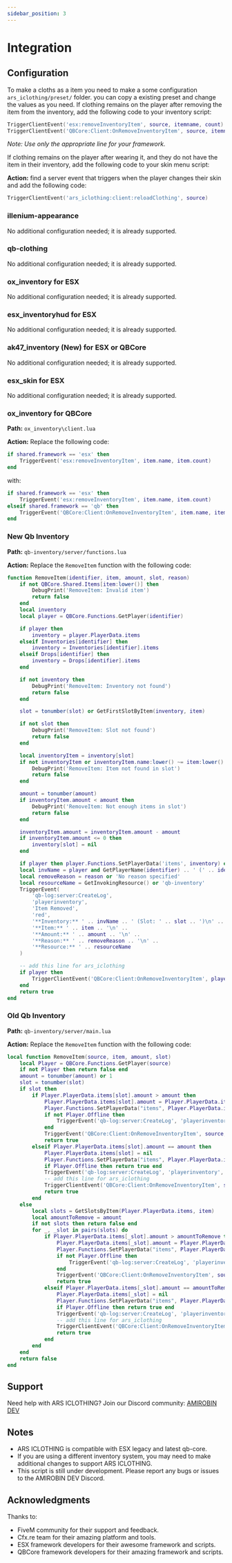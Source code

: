 ```yaml
---
sidebar_position: 3
---
```


# Integration

## Configuration

To make a cloths as a item you need to make a some configuration `ars_iclothing/preset/` folder. you can copy a existing preset and change the values as you need.
If clothing remains on the player after removing the item from the inventory, add the following code to your inventory script:

```lua
TriggerClientEvent('esx:removeInventoryItem', source, itemname, count) -- for ESX
TriggerClientEvent('QBCore:Client:OnRemoveInventoryItem', source, itemname, count) -- for QBCore
```

_Note: Use only the appropriate line for your framework._

If clothing remains on the player after wearing it, and they do not have the item in their inventory, add the following code to your skin menu script:

**Action:** find a server event that triggers when the player changes their skin and add the following code:

```lua
TriggerClientEvent('ars_iclothing:client:reloadClothing', source)
```

### illenium-appearance

No additional configuration needed; it is already supported.

### qb-clothing

No additional configuration needed; it is already supported.

### ox_inventory for ESX

No additional configuration needed; it is already supported.

### esx_inventoryhud for ESX

No additional configuration needed; it is already supported.

### ak47_inventory (New) for ESX or QBCore

No additional configuration needed; it is already supported.

### esx_skin for ESX

No additional configuration needed; it is already supported.

### ox_inventory for QBCore

**Path:** `ox_inventory\client.lua`

**Action:** Replace the following code:

```lua
if shared.framework == 'esx' then
    TriggerEvent('esx:removeInventoryItem', item.name, item.count)
end
```

with:

```lua
if shared.framework == 'esx' then
    TriggerEvent('esx:removeInventoryItem', item.name, item.count)
elseif shared.framework == 'qb' then
    TriggerEvent('QBCore:Client:OnRemoveInventoryItem', item.name, item.count)
end
```

### New Qb Inventory

**Path:** `qb-inventory/server/functions.lua`

**Action:** Replace the `RemoveItem` function with the following code:

```lua
function RemoveItem(identifier, item, amount, slot, reason)
    if not QBCore.Shared.Items[item:lower()] then
        DebugPrint('RemoveItem: Invalid item')
        return false
    end
    local inventory
    local player = QBCore.Functions.GetPlayer(identifier)

    if player then
        inventory = player.PlayerData.items
    elseif Inventories[identifier] then
        inventory = Inventories[identifier].items
    elseif Drops[identifier] then
        inventory = Drops[identifier].items
    end

    if not inventory then
        DebugPrint('RemoveItem: Inventory not found')
        return false
    end

    slot = tonumber(slot) or GetFirstSlotByItem(inventory, item)

    if not slot then
        DebugPrint('RemoveItem: Slot not found')
        return false
    end

    local inventoryItem = inventory[slot]
    if not inventoryItem or inventoryItem.name:lower() ~= item:lower() then
        DebugPrint('RemoveItem: Item not found in slot')
        return false
    end

    amount = tonumber(amount)
    if inventoryItem.amount < amount then
        DebugPrint('RemoveItem: Not enough items in slot')
        return false
    end

    inventoryItem.amount = inventoryItem.amount - amount
    if inventoryItem.amount <= 0 then
        inventory[slot] = nil
    end

    if player then player.Functions.SetPlayerData('items', inventory) end
    local invName = player and GetPlayerName(identifier) .. ' (' .. identifier .. ')' or identifier
    local removeReason = reason or 'No reason specified'
    local resourceName = GetInvokingResource() or 'qb-inventory'
    TriggerEvent(
        'qb-log:server:CreateLog',
        'playerinventory',
        'Item Removed',
        'red',
        '**Inventory:** ' .. invName .. ' (Slot: ' .. slot .. ')\n' ..
        '**Item:** ' .. item .. '\n' ..
        '**Amount:** ' .. amount .. '\n' ..
        '**Reason:** ' .. removeReason .. '\n' ..
        '**Resource:** ' .. resourceName
    )

    -- add this line for ars_iclothing
    if player then
        TriggerClientEvent('QBCore:Client:OnRemoveInventoryItem', player.PlayerData.source, item)
    end
    return true
end
```

### Old Qb Inventory

**Path:** `qb-inventory/server/main.lua`

**Action:** Replace the `RemoveItem` function with the following code:

```lua
local function RemoveItem(source, item, amount, slot)
    local Player = QBCore.Functions.GetPlayer(source)
    if not Player then return false end
    amount = tonumber(amount) or 1
    slot = tonumber(slot)
    if slot then
        if Player.PlayerData.items[slot].amount > amount then
            Player.PlayerData.items[slot].amount = Player.PlayerData.items[slot].amount - amount
            Player.Functions.SetPlayerData("items", Player.PlayerData.items)
            if not Player.Offline then
                TriggerEvent('qb-log:server:CreateLog', 'playerinventory', 'RemoveItem', 'red', '**' .. GetPlayerName(source) .. ' (citizenid: ' .. Player.PlayerData.citizenid .. ' | id: ' .. source .. ')** lost item: [slot:' .. slot .. '], itemname: ' .. Player.PlayerData.items[slot].name .. ', removed amount: ' .. amount .. ', new total amount: ' .. Player.PlayerData.items[slot].amount)
            end
            TriggerEvent('QBCore:Client:OnRemoveInventoryItem', source, item)
            return true
        elseif Player.PlayerData.items[slot].amount == amount then
            Player.PlayerData.items[slot] = nil
            Player.Functions.SetPlayerData("items", Player.PlayerData.items)
            if Player.Offline then return true end
            TriggerEvent('qb-log:server:CreateLog', 'playerinventory', 'RemoveItem', 'red', '**' .. GetPlayerName(source) .. ' (citizenid: ' .. Player.PlayerData.citizenid .. ' | id: ' .. source .. ')** lost item: [slot:' .. slot .. '], itemname: ' .. item .. ', removed amount: ' .. amount .. ', item removed')
            -- add this line for ars_iclothing
            TriggerClientEvent('QBCore:Client:OnRemoveInventoryItem', source, item)
            return true
        end
    else
        local slots = GetSlotsByItem(Player.PlayerData.items, item)
        local amountToRemove = amount
        if not slots then return false end
        for _, _slot in pairs(slots) do
            if Player.PlayerData.items[_slot].amount > amountToRemove then
                Player.PlayerData.items[_slot].amount = Player.PlayerData.items[_slot].amount - amountToRemove
                Player.Functions.SetPlayerData("items", Player.PlayerData.items)
                if not Player.Offline then
                    TriggerEvent('qb-log:server:CreateLog', 'playerinventory', 'RemoveItem', 'red', '**' .. GetPlayerName(source) .. ' (citizenid: ' .. Player.PlayerData.citizenid .. ' | id: ' .. source .. ')** lost item: [slot:' .. _slot .. '], itemname: ' .. Player.PlayerData.items[_slot].name .. ', removed amount: ' .. amount .. ', new total amount: ' .. Player.PlayerData.items[_slot].amount)
                end
                TriggerEvent('QBCore:Client:OnRemoveInventoryItem', source, item)
                return true
            elseif Player.PlayerData.items[_slot].amount == amountToRemove then
                Player.PlayerData.items[_slot] = nil
                Player.Functions.SetPlayerData("items", Player.PlayerData.items)
                if Player.Offline then return true end
                TriggerEvent('qb-log:server:CreateLog', 'playerinventory', 'RemoveItem', 'red', '**' .. GetPlayerName(source) .. ' (citizenid: ' .. Player.PlayerData.citizenid .. ' | id: ' .. source .. ')** lost item: [slot:' .. _slot .. '], itemname: ' .. item .. ', removed amount: ' .. amount .. ', item removed')
                -- add this line for ars_iclothing
                TriggerClientEvent('QBCore:Client:OnRemoveInventoryItem', source, item)
                return true
            end
        end
    end
    return false
end
```

## Support

Need help with ARS ICLOTHING? Join our Discord community: [AMIROBIN DEV](https://discord.gg/vcJ6QZCpc3)

## Notes

- ARS ICLOTHING is compatible with ESX legacy and latest qb-core.
- If you are using a different inventory system, you may need to make additional changes to support ARS ICLOTHING.
- This script is still under development. Please report any bugs or issues to the AMIROBIN DEV Discord.

## Acknowledgments

Thanks to:

- FiveM community for their support and feedback.
- Cfx.re team for their amazing platform and tools.
- ESX framework developers for their awesome framework and scripts.
- QBCore framework developers for their amazing framework and scripts.